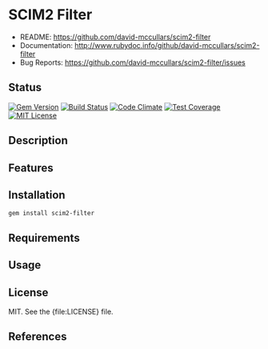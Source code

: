 # SCIM2 Filter

* README:         https://github.com/david-mccullars/scim2-filter
* Documentation:  http://www.rubydoc.info/github/david-mccullars/scim2-filter
* Bug Reports:    https://github.com/david-mccullars/scim2-filter/issues


## Status

[![Gem Version](https://badge.fury.io/rb/scim2-filter.svg)](https://badge.fury.io/rb/scim2-filter)
[![Build Status](https://github.com/david-mccullars/scim2-filter/workflows/CI/badge.svg)](https://github.com/david-mccullars/scim2-filter/actions?workflow=CI)
[![Code Climate](https://codeclimate.com/github/david-mccullars/scim2-filter/badges/gpa.svg)](https://codeclimate.com/github/david-mccullars/scim2-filter)
[![Test Coverage](https://codeclimate.com/github/david-mccullars/scim2-filter/badges/coverage.svg)](https://codeclimate.com/github/david-mccullars/scim2-filter/coverage)
[![MIT License](https://img.shields.io/badge/License-MIT-blue.svg)](LICENSE)


## Description


## Features


## Installation

```
gem install scim2-filter
```

## Requirements


## Usage


## License

MIT. See the {file:LICENSE} file.


## References
